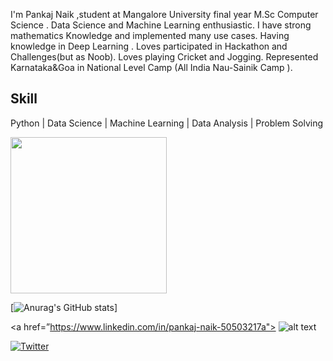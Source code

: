 
I'm Pankaj Naik ,student at Mangalore University final year M.Sc Computer Science .
Data Science and Machine Learning enthusiastic.
I have strong mathematics Knowledge and implemented many use cases.
Having knowledge in Deep Learning .
Loves participated in Hackathon and Challenges(but as Noob).
Loves playing Cricket and Jogging.
Represented Karnataka&Goa in National Level Camp (All India Nau-Sainik Camp ).

## Skill
Python | Data Science  | Machine Learning | Data Analysis | Problem Solving


<img src="https://isl.co/wp-content/uploads/2017/06/python-Converted600x600.gif" width="250" height="250"/>

[![Anurag's GitHub stats](https://github-readme-stats.vercel.app/api?username=PankajNk&count_private=true&theme=tokyonight)]



<a href=”https://www.linkedin.com/in/pankaj-naik-50503217a"> ![alt text](https://img.shields.io/badge/-LinkedIn-0e76a8?style=plastic&logo=linkedIn)</a>

[![Twitter](https://img.shields.io/twitter/url?style=for-the-badge)](https://twitter.com/intent/tweet?text=Wow:&url=https%3A%2F%2Fwww.linkedin.com%2Fin%2Fpankaj-naik-50503217a)
